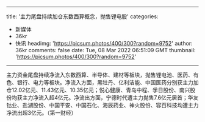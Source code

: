 
---
title: '主力尾盘持续加仓东数西算概念，抛售锂电股'
categories: 
 - 新媒体
 - 36kr
 - 快讯
headimg: 'https://picsum.photos/400/300?random=9752'
author: 36kr
comments: false
date: Tue, 08 Mar 2022 06:51:09 GMT
thumbnail: 'https://picsum.photos/400/300?random=9752'
---

<div>   
主力资金尾盘持续净流入东数西算、半导体、建材等板块，抛售锂电池、医药、有色、银行、电力等板块。净流入方面，黑牡丹、亿利洁能、中国医药分别获主力加仓12.02亿元、11.43亿元、10.35亿元；悦心健康、青岛中程、孚日股份、南兴股份均获主力净流入超4亿元。净流出方面，宁德时代遭主力抛售7.6亿元居首；华友钴业、盐湖股份、中国平安、中国石化、海辰药业、神火股份、容百科技均遭主力净流出超3亿元。（第一财经）  
</div>
            